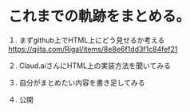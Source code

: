# **これまでの軌跡をまとめる。**

１. まずgithub上でHTML上にどう見せるか考える
https://qiita.com/Rigal/items/8e8e6f1dd3f1c84fef21

２. Claud.aiさんにHTML上の実装方法を聞いてみる

３. 自分がまとめたい内容を書き足してみる

４. 公開
